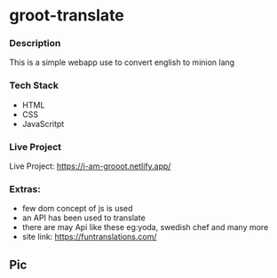 # groot-translate


### Description
This is a simple webapp use to convert english to minion lang
### Tech Stack
- HTML
- CSS
- JavaScritpt
### Live Project
Live Project: https://i-am-grooot.netlify.app/
### Extras:
- few dom concept of js is used 	
- an API has been used to translate
- there are may Api like these eg:yoda,  swedish chef and many more	
- site link: https://funtranslations.com/ 	
## Pic
